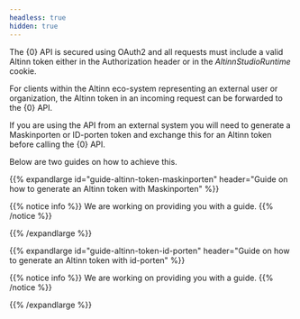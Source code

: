 ```yaml
---
headless: true
hidden: true
---
```



The {0} API is secured using OAuth2 and all requests must include a valid Altinn token either in the Authorization header or
in the _AltinnStudioRuntime_ cookie.

For clients within the Altinn eco-system representing an external user or organization,
the Altinn token in an incoming request can be forwarded to the {0} API.

If you are using the API from an external system you will need to generate a Maskinporten or ID-porten token
and exchange this for an Altinn token before calling the {0} API.

Below are two guides on how to achieve this.

{{% expandlarge id="guide-altinn-token-maskinporten" header="Guide on how to generate an Altinn token with Maskinporten" %}}

<!--
- fakta messig hvordan går man gjennom ting
- gi en heads up om at vi også har en API-client for .NET
-->
{{% notice info %}}
We are working on providing you with a guide.
{{% /notice %}}


{{% /expandlarge %}}


{{% expandlarge id="guide-altinn-token-id-porten" header="Guide on how to generate an Altinn token with id-porten" %}}

{{% notice info %}}
We are working on providing you with a guide.
{{% /notice %}}

{{% /expandlarge %}}

